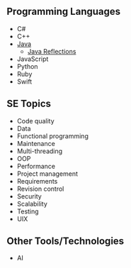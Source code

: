 ## Programming Languages

* C#
* C++
* [Java](java/Java.md)
    * [Java Reflections](java/JavaReflections.md)
* JavaScript
* Python
* Ruby
* Swift

## SE Topics

* Code quality
* Data
* Functional programming
* Maintenance
* Multi-threading
* OOP
* Performance
* Project management
* Requirements
* Revision control
* Security
* Scalability
* Testing
* UIX

## Other Tools/Technologies

* AI